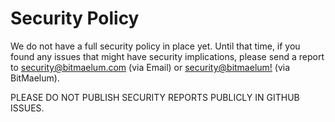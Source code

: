 # Security Policy

We do not have a full security policy in place yet. Until that time, if you found any issues that might have security implications, please send 
a report to <a href="mailto:security@bitmaelum.com">security@bitmaelum.com</a> (via Email) or <a href="security@bitmaelum!">security@bitmaelum!</a> (via BitMaelum).

PLEASE DO NOT PUBLISH SECURITY REPORTS PUBLICLY IN GITHUB ISSUES.
